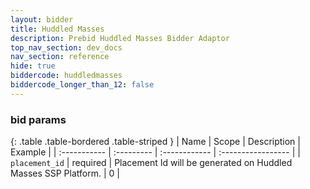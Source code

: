 ```yaml
---
layout: bidder
title: Huddled Masses
description: Prebid Huddled Masses Bidder Adaptor
top_nav_section: dev_docs
nav_section: reference
hide: true
biddercode: huddledmasses
biddercode_longer_than_12: false
---
```


### bid params

{: .table .table-bordered .table-striped }
| Name           | Scope      | Description                                                    | Example            |
| :-----------   | :--------- | :------------                                                  | :----------------- |
| `placement_id` | required   | Placement Id will be generated on Huddled Masses SSP Platform. | 0                  |
